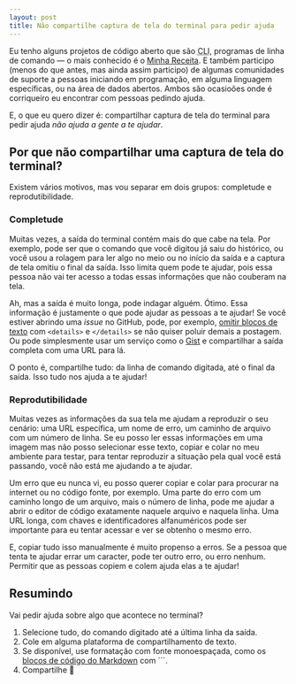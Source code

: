 ```yaml
---
layout: post
title: Não compartilhe captura de tela do terminal para pedir ajuda
---
```


Eu tenho alguns projetos de código aberto que são <abbr title="Command-line interface">CLI</abbr>, programas de linha de comando — o mais conhecido é o [Minha Receita](https://github.com/cuducos/minha-receita). E também participo (menos do que antes, mas ainda assim participo) de algumas comunidades de suporte a pessoas iniciando em programação, em alguma linguagem específicas, ou na área de dados abertos. Ambos são ocasioões onde é corriqueiro eu encontrar com pessoas pedindo ajuda.

E, o que eu quero dizer é: compartilhar captura de tela do terminal para pedir ajuda _não ajuda a gente a te ajudar_.

## Por que não compartilhar uma captura de tela do terminal?

Existem vários motivos, mas vou separar em dois grupos: completude e reprodutibilidade.

### Completude

Muitas vezes, a saída do terminal contém mais do que cabe na tela. Por exemplo, pode ser que o comando que você digitou já saiu do histórico, ou você usou a rolagem para ler algo no meio ou no início da saída e a captura de tela omitiu o final da saída. Isso limita quem pode te ajudar, pois essa pessoa não vai ter acesso a todas essas informações que não couberam na tela.

Ah, mas a saída é muito longa, pode indagar alguém. Ótimo. Essa informação é justamente o que pode ajudar as pessoas a te ajudar! Se você estiver abrindo uma _issue_ no GitHub, pode, por exemplo, [omitir blocos de texto](https://docs.github.com/en/get-started/writing-on-github/working-with-advanced-formatting/organizing-information-with-collapsed-sections) com `<details>` e `</details>` se não quiser poluir demais a postagem. Ou pode simplesmente usar um serviço como o [Gist](https://gist.github.com) e compartilhar a saída completa com uma URL para lá.

O ponto é, compartilhe tudo: da linha de comando digitada, até o final da saída. Isso tudo nos ajuda a te ajudar!

### Reprodutibilidade

Muitas vezes as informações da sua tela me ajudam a reproduzir o seu cenário: uma URL específica, um nome de erro, um caminho de arquivo com um número de linha. Se eu posso ler essas informações em uma imagem mas não posso selecionar esse texto, copiar e colar no meu ambiente para testar, para tentar reproduzir a situação pela qual você está passando, você não está me ajudando a te ajudar.

Um erro que eu nunca vi, eu posso querer copiar e colar para procurar na internet ou no código fonte, por exemplo. Uma parte do erro com um caminho longo de um arquivo, mais o número de linha, pode me ajudar a abrir o editor de código exatamente naquele arquivo e naquela linha. Uma URL longa, com chaves e identificadores alfanuméricos pode ser importante para eu tentar acessar e ver se obtenho o mesmo erro.

E, copiar tudo isso manualmente é muito propenso a erros. Se a pessoa que tenta te ajudar errar um caracter, pode ter outro erro, ou erro nenhum. Permitir que as pessoas copiem e colem ajuda elas a te ajudar!

## Resumindo

Vai pedir ajuda sobre algo que acontece no terminal?

1. Selecione tudo, do comando digitado até a última linha da saída.
2. Cole em alguma plataforma de compartilhamento de texto.
3. Se disponível, use formatação com fonte monoespaçada, como os [blocos de código do Markdown](https://spec.commonmark.org/0.31.2/#fenced-code-blocks) com ```.
4. Compartilhe 💜
